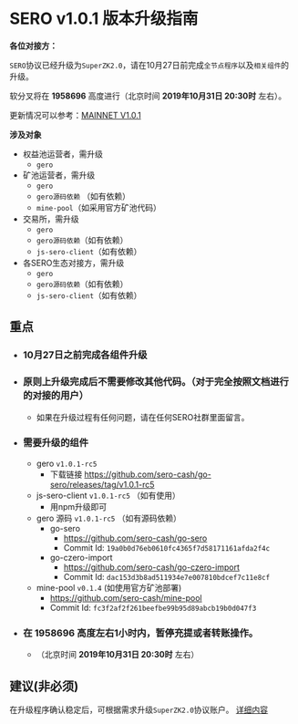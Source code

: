 # SERO v1.0.1 版本升级指南

**各位对接方：**

`SERO`协议已经升级为`SuperZK2.0`，请在10月27日前完成`全节点程序`以及`相关组件`的升级。

软分叉将在 **1958696** 高度进行（北京时间 **2019年10月31日 20:30时** 左右）。

更新情况可以参考：[MAINNET V1.0.1](?file=News/Release/SERO-MAINNET-V1.0.1)

**涉及对象**

* 权益池运营者，需升级
  * `gero`
* 矿池运营者，需升级
  * `gero`
  * `gero源码依赖` （如有依赖）
  * `mine-pool`（如采用官方矿池代码）
* 交易所，需升级
  * `gero`
  * `gero源码依赖`（如有依赖）
  * `js-sero-client`（如有依赖）
* 各SERO生态对接方，需升级
  * `gero`
  * `gero源码依赖`（如有依赖）
  * `js-sero-client`（如有依赖）

## 重点

* ### 10月27日之前完成各组件升级

* ### 原则上升级完成后不需要修改其他代码。（对于完全按照文档进行的对接的用户）

  * 如果在升级过程有任何问题，请在任何SERO社群里面留言。

* ### 需要升级的组件

  * gero `v1.0.1-rc5`
    * 下载链接 <https://github.com/sero-cash/go-sero/releases/tag/v1.0.1-rc5>
  * js-sero-client `v1.0.1-rc5` （如有使用）
    * 用npm升级即可
  * gero 源码 `v1.0.1-rc5` （如有源码依赖）
    * go-sero
      * <https://github.com/sero-cash/go-sero>
      * Commit Id: `19a0b0d76eb0610fc4365f7d58171161afda2f4c`
    * go-czero-import
      * https://github.com/sero-cash/go-czero-import
      * Commit Id: `dac153d3b8ad511934e7e007810bdcef7c11e8cf`
  * mine-pool `v0.1.4` (如使用官方矿池部署)
    * <https://github.com/sero-cash/mine-pool>
    * Commit Id: `fc3f2af2f261beefbe99b95d89abcb19b0d047f3`

* ### 在 **1958696** 高度左右1小时内，暂停充提或者转账操作。

  * （北京时间 **2019年10月31日 20:30时** 左右）



## 建议(非必须)

在升级程序确认稳定后，可根据需求升级`SuperZK2.0`协议账户。
   [详细内容](?file=News/Report/20191020-sip5-superzk20-account-update)